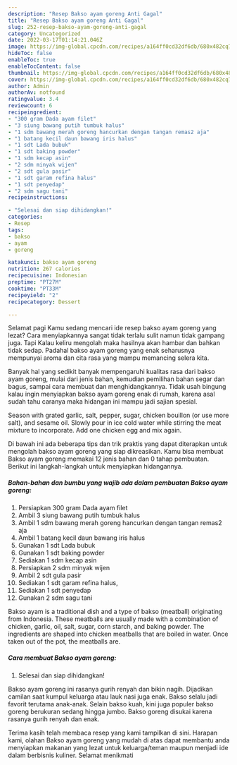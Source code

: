```yaml
---
description: "Resep Bakso ayam goreng Anti Gagal"
title: "Resep Bakso ayam goreng Anti Gagal"
slug: 252-resep-bakso-ayam-goreng-anti-gagal
category: Uncategorized
date: 2022-03-17T01:14:21.046Z
image: https://img-global.cpcdn.com/recipes/a164ff0cd32df6db/680x482cq70/bakso-ayam-goreng-foto-resep-utama.jpg
hideToc: false
enableToc: true
enableTocContent: false
thumbnail: https://img-global.cpcdn.com/recipes/a164ff0cd32df6db/680x482cq70/bakso-ayam-goreng-foto-resep-utama.jpg
cover: https://img-global.cpcdn.com/recipes/a164ff0cd32df6db/680x482cq70/bakso-ayam-goreng-foto-resep-utama.jpg
author: Admin
authorAv: notfound
ratingvalue: 3.4
reviewcount: 6
recipeingredient:
- "300 gram Dada ayam filet"
- "3 siung bawang putih tumbuk halus"
- "1 sdm bawang merah goreng hancurkan dengan tangan remas2 aja"
- "1 batang kecil daun bawang iris halus"
- "1 sdt Lada bubuk"
- "1 sdt baking powder"
- "1 sdm kecap asin"
- "2 sdm minyak wijen"
- "2 sdt gula pasir"
- "1 sdt garam refina halus"
- "1 sdt penyedap"
- "2 sdm sagu tani"
recipeinstructions:

- "Selesai dan siap dihidangkan!"
categories:
- Resep
tags:
- bakso
- ayam
- goreng

katakunci: bakso ayam goreng 
nutrition: 267 calories
recipecuisine: Indonesian
preptime: "PT27M"
cooktime: "PT33M"
recipeyield: "2"
recipecategory: Dessert

---
```



Selamat pagi Kamu sedang mencari ide resep bakso ayam goreng yang lezat? Cara menyiapkannya sangat tidak terlalu sulit namun tidak gampang juga. Tapi Kalau keliru mengolah maka hasilnya akan hambar dan bahkan tidak sedap. Padahal bakso ayam goreng yang enak seharusnya mempunyai aroma dan cita rasa yang mampu memancing selera kita.


Banyak hal yang sedikit banyak mempengaruhi kualitas rasa dari bakso ayam goreng, mulai dari jenis bahan, kemudian pemilihan bahan segar dan bagus, sampai cara membuat dan menghidangkannya. Tidak usah bingung kalau ingin menyiapkan bakso ayam goreng enak di rumah, karena asal sudah tahu caranya maka hidangan ini mampu jadi sajian spesial.

Season with grated garlic, salt, pepper, sugar, chicken bouillon (or use more salt), and sesame oil. Slowly pour in ice cold water while stirring the meat mixture to incorporate. Add one chicken egg and mix again.


Di bawah ini ada beberapa tips dan trik praktis yang dapat diterapkan untuk mengolah bakso ayam goreng yang siap dikreasikan. Kamu bisa membuat Bakso ayam goreng memakai 12 jenis bahan dan 0 tahap pembuatan. Berikut ini langkah-langkah untuk menyiapkan hidangannya.

<!--inarticleads1-->

##### Bahan-bahan dan bumbu yang wajib ada dalam pembuatan Bakso ayam goreng:

1. Persiapkan 300 gram Dada ayam filet
1. Ambil 3 siung bawang putih tumbuk halus
1. Ambil 1 sdm bawang merah goreng hancurkan dengan tangan remas2 aja
1. Ambil 1 batang kecil daun bawang iris halus
1. Gunakan 1 sdt Lada bubuk
1. Gunakan 1 sdt baking powder
1. Sediakan 1 sdm kecap asin
1. Persiapkan 2 sdm minyak wijen
1. Ambil 2 sdt gula pasir
1. Sediakan 1 sdt garam refina halus,
1. Sediakan 1 sdt penyedap
1. Gunakan 2 sdm sagu tani


Bakso ayam is a traditional dish and a type of bakso (meatball) originating from Indonesia. These meatballs are usually made with a combination of chicken, garlic, oil, salt, sugar, corn starch, and baking powder. The ingredients are shaped into chicken meatballs that are boiled in water. Once taken out of the pot, the meatballs are. 

<!--inarticleads2-->

##### Cara membuat Bakso ayam goreng:


1. Selesai dan siap dihidangkan!

Bakso ayam goreng ini rasanya gurih renyah dan bikin nagih. Dijadikan camilan saat kumpul keluarga atau lauk nasi juga enak. Bakso selalu jadi favorit terutama anak-anak. Selain bakso kuah, kini juga populer bakso goreng berukuran sedang hingga jumbo. Bakso goreng disukai karena rasanya gurih renyah dan enak. 

Terima kasih telah membaca resep yang kami tampilkan di sini. Harapan kami, olahan Bakso ayam goreng yang mudah di atas dapat membantu anda menyiapkan makanan yang lezat untuk keluarga/teman maupun menjadi ide dalam berbisnis kuliner. Selamat menikmati
